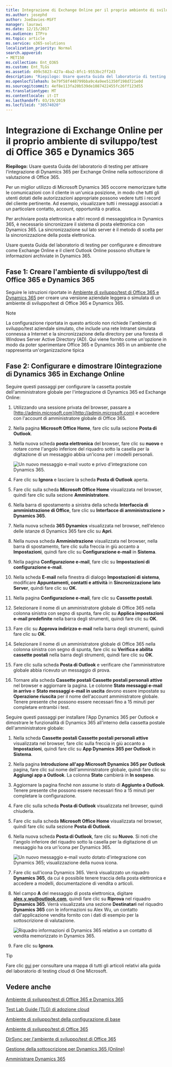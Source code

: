 ```yaml
---
title: Integrazione di Exchange Online per il proprio ambiente di sviluppo/test di Office 365 e Dynamics 365
ms.author: josephd
author: JoeDavies-MSFT
manager: laurawi
ms.date: 12/15/2017
ms.audience: ITPro
ms.topic: article
ms.service: o365-solutions
localization_priority: Normal
search.appverid:
- MET150
ms.collection: Ent_O365
ms.custom: Ent_TLGs
ms.assetid: 499c5823-427a-4ba2-8fc1-9553bc2ff2d3
description: "Riepilogo: Usare questa Guida del laboratorio di testing per attivare l'integrazione di Dynamics 365 per Exchange Online nella sottoscrizione di valutazione di Office 365."
ms.openlocfilehash: be79f58f448799bba9c4a9ee51350f198d721e0d
ms.sourcegitcommit: 4ef8e113fa20b539de1087422455fc26ff123d55
ms.translationtype: MT
ms.contentlocale: it-IT
ms.lasthandoff: 03/19/2019
ms.locfileid: "30574020"
---
```

# <a name="exchange-online-integration-for-your-office-365-and-dynamics-365-devtest-environment"></a>Integrazione di Exchange Online per il proprio ambiente di sviluppo/test di Office 365 e Dynamics 365

 **Riepilogo:** Usare questa Guida del laboratorio di testing per attivare l'integrazione di Dynamics 365 per Exchange Online nella sottoscrizione di valutazione di Office 365.
  
Per un miglior utilizzo di Microsoft Dynamics 365 occorre memorizzare tutte le comunicazioni con il cliente in un'unica posizione, in modo che tutti gli utenti dotati delle autorizzazioni appropriate possono vedere tutti i record del cliente pertinente. Ad esempio, visualizzare tutti i messaggi associati a un particolare contatto, account, opportunità o pratica.
  
Per archiviare posta elettronica e altri record di messaggistica in Dynamics 365, è necessario sincronizzare il sistema di posta elettronica con Dynamics 365. La sincronizzazione sul lato server è il metodo di scelta per la sincronizzazione della posta elettronica.
  
Usare questa Guida del laboratorio di testing per configurare e dimostrare come Exchange Online e il client Outlook Online possono sfruttare le informazioni archiviate in Dynamics 365. 
  
## <a name="phase-1-build-out-the-office-365-and-dynamics-365-devtest-environment"></a>Fase 1: Creare l'ambiente di sviluppo/test di Office 365 e Dynamics 365

Seguire le istruzioni riportate in [Ambiente di sviluppo/test di Office 365 e Dynamics 365](office-365-and-dynamics-365-dev-test-environment.md) per creare una versione aziendale leggera o simulata di un ambiente di sviluppo/test di Office 365 e Dynamics 365.
  
> [!NOTE]
> La configurazione riportata in questo articolo non richiede l'ambiente di sviluppo/test aziendale simulato, che include una rete Intranet simulata connessa a Internet e la sincronizzazione della directory per una foresta di Windows Server Active Directory (AD). Qui viene fornito come un'opzione in modo da poter sperimentare Office 365 e Dynamics 365 in un ambiente che rappresenta un'organizzazione tipica 
  
## <a name="phase-2-configure-and-demonstrate-dynamics-365-integration-in-exchange-online"></a>Fase 2: Configurare e dimostrare l0integrazione di Dynamics 365 in Exchange Online

Seguire questi passaggi per configurare la cassetta postale dell'amministratore globale per l'integrazione di Dynamics 365 ed Exchange Online:
  
1. Utilizzando una sessione privata del browser, passare a [http://admin.microsoft.com](http://admin.microsoft.com) e accedere con l'account di amministratore globale di Office 365.
    
2. Nella pagina **Microsoft Office Home**, fare clic sulla sezione **Posta di Outlook**.
    
3. Nella nuova scheda **posta elettronica** del browser, fare clic su **nuovo** e notare come l'angolo inferiore del riquadro sotto la casella per la digitazione di un messaggio abbia un'icona per i modelli personali.
    
     ![Un nuovo messaggio e-mail vuoto e privo d'integrazione con Dynamics 365.](media/879b54fd-a68f-4581-9f89-d5050df6f4de.png)
  
4. Fare clic su **Ignora** e lasciare la scheda **Posta di Outlook** aperta.
    
5. Fare clic sulla scheda **Microsoft Office Home** visualizzata nel browser, quindi fare clic sulla sezione **Amministratore**.
    
6. Nella barra di spostamento a sinistra della scheda **Interfaccia di amministrazione di Office**, fare clic su **Interfacce di amministrazione > Dynamics 365**.
    
7. Nella nuova scheda **365 Dynamics** visualizzata nel browser, nell'elenco delle istanze di Dynamics 365 fare clic su **Apri**.
    
8. Nella nuova scheda **Amministrazione** visualizzata nel browser, nella barra di spostamento, fare clic sulla freccia in giù accanto a **Impostazioni**, quindi fare clic su **Configurazione e-mail** in **Sistema**.
    
9.  Nella pagina **Configurazione e-mail**, fare clic su **Impostazioni di configurazione e-mail**.
    
10. Nella scheda **E-mail** nella finestra di dialogo **Impostazioni di sistema**, modificare **Appuntamenti, contatti e attività** in **Sincronizzazione lato Server**, quindi fare clic su **OK**.
    
11. Nella pagina **Configurazione e-mail**, fare clic su **Cassette postali**.
    
12. Selezionare il nome di un amministratore globale di Office 365 nella colonna sinistra con segno di spunta, fare clic su **Applica impostazioni e-mail predefinite** nella barra degli strumenti, quindi fare clic su **OK**.
    
13. Fare clic su **Approva indirizzo e-mail** nella barra degli strumenti, quindi fare clic su **OK**.
    
14. Selezionare il nome di un amministratore globale di Office 365 nella colonna sinistra con segno di spunta, fare clic su **Verifica e abilita cassette postali** nella barra degli strumenti, quindi fare clic su **OK**.
    
15. Fare clic sulla scheda **Posta di Outlook** e verificare che l'amministratore globale abbia ricevuto un messaggio di prova.
    
16. Tornare alla scheda **Cassette postali Cassette postali personali attive** nel browser e aggiornare la pagina. Le colonne **Stato messaggi e-mail in arrivo** e **Stato messaggi e-mail in uscita** devono essere impostate su **Operazione riuscita** per il nome dell'account amministratore globale. Tenere presente che possono essere necessari fino a 15 minuti per completare entrambi i test.
    
Seguire questi passaggi per installare l'App Dynamics 365 per Outlook e dimostrare le funzionalità di Dynamics 365 all'interno della cassetta postale dell'amministratore globale:
  
1. Nella scheda **Cassette postali Cassette postali personali attive** visualizzata nel browser, fare clic sulla freccia in giù accanto a **Impostazioni**, quindi fare clic su **App Dynamics 365 per Outlook** in **Sistema**.
    
2. Nella pagina **Introduzione all'app Microsoft Dynamics 365 per Outlook** pagina, fare clic sul nome dell'amministratore globale, quindi fare clic su **Aggiungi app a Outlook**. La colonna **Stato** cambierà in **In sospeso**.
    
3. Aggiornare la pagina finché non assume lo stato di **Aggiunto a Outlook**. Tenere presente che possono essere necessari fino a 15 minuti per completare la configurazione.
    
4. Fare clic sulla scheda **Posta di Outlook** visualizzata nel browser, quindi chiuderla.
    
5. Fare clic sulla scheda **Microsoft Office Home** visualizzata nel browser, quindi fare clic sulla sezione **Posta di Outlook**.
    
6. Nella nuova scheda **Posta di Outlook**, fare clic su **Nuovo**. Si noti che l'angolo inferiore del riquadro sotto la casella per la digitazione di un messaggio ha ora un'icona per Dynamics 365.
    
     ![Un nuovo messaggio e-mail vuoto dotato d'integrazione con Dynamics 365; visualizzazione della nuova icona.](media/ecb822e1-45fe-4481-99a1-294317d1d2de.png)
  
7. Fare clic sull'icona Dynamics 365. Verrà visualizzato un riquadro **Dynamics 365**, da cui è possibile tenere traccia della posta elettronica e accedere a modelli, documentazione di vendita o articoli.
    
8. Nel campo **A** del messaggio di posta elettronica, digitare **alex.y.wu@outlook.com**, quindi fare clic su **Riprova** nel riquadro **Dynamics 365**. Verrà visualizzata una sezione **Destinatari** nel riquadro **Dynamics 365** con le informazioni su Alex Wu, un contatto dall'applicazione vendita fornito con i dati di esempio per la sottoscrizione di valutazione.
    
     ![Riquadro informazioni di Dynamics 365 relativo a un contatto di vendita memorizzato in Dynamics 365.](media/a010fa5f-3f1b-47d4-ab5e-d00d85a24a3f.png)
  
9. Fare clic su **Ignora**.

> [!TIP]
> Fare clic [qui](http://aka.ms/catlgstack) per consultare una mappa di tutti gli articoli relativi alla guida del laboratorio di testing cloud di One Microsoft.
    
## <a name="see-also"></a>Vedere anche

[Ambiente di sviluppo/test di Office 365 e Dynamics 365](office-365-and-dynamics-365-dev-test-environment.md)
  
[Test Lab Guide (TLG) di adozione cloud](cloud-adoption-test-lab-guides-tlgs.md)
  
[Ambiente di sviluppo/test della configurazione di base](base-configuration-dev-test-environment.md)
  
[Ambiente di sviluppo/test di Office 365](office-365-dev-test-environment.md)
  
[DirSync per l'ambiente di sviluppo/test di Office 365](dirsync-for-your-office-365-dev-test-environment.md)

[Gestione della sottoscrizione per Dynamics 365 (Online)](https://technet.microsoft.com/library/jj679903.aspx)
  
[Amministrare Dynamics 365](https://technet.microsoft.com/library/dn531101.aspx)


